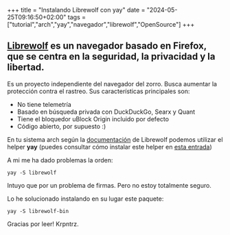 +++
title = "Instalando Librewolf con yay"
date = "2024-05-25T09:16:50+02:00"
tags = ["tutorial","arch","yay","navegador","librewolf","OpenSource"]
+++

## [Librewolf](https://librewolf.net/) es un navegador basado en Firefox, que se centra en la seguridad, la privacidad y la libertad.

Es un proyecto independiente del navegador del zorro. Busca aumentar la protección contra el rastreo. Sus características principales son:

- No tiene telemetría
- Basado en búsqueda privada con DuckDuckGo, Searx y Quant
- Tiene el bloquedor uBlock Origin incluido por defecto
- Código abierto, por supuesto :)

En tu sistema arch según la [documentación](https://librewolf.net/installation/arch/) de Librewolf podemos utilizar el helper **yay** (puedes consultar cómo instalar este helper en [esta entrada](https://krpntrz.xyz/instalando-yay/))

A mi me ha dado problemas la orden:

```
yay -S librewolf
```

Intuyo que por un problema de firmas. Pero no estoy totalmente seguro.

Lo he solucionado instalando en su lugar este paquete:

```
yay -S librewolf-bin
```

Gracias por leer!
Krpntrz.

